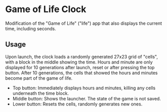 # Game of Life Clock

Modification of the "Game of Life" ("life") app that also displays the current time, including seconds.

## Usage

Upon launch, the clock loads a randomly generated 27x23 grid of "cells", with a block in the middle showing the time.
Hours and minute are only displayed for 10 generations after launch, reset or after pressing the top button. After 10 generations, the cells that showed the hours and minutes become part of the game of life.

- Top button: Immediately displays hours and minutes, killing any cells underneath the time block.
- Middle button: Shows the launcher. The state of the game is not saved.
- Lower button: Resets the cells, randomly generates new ones.
